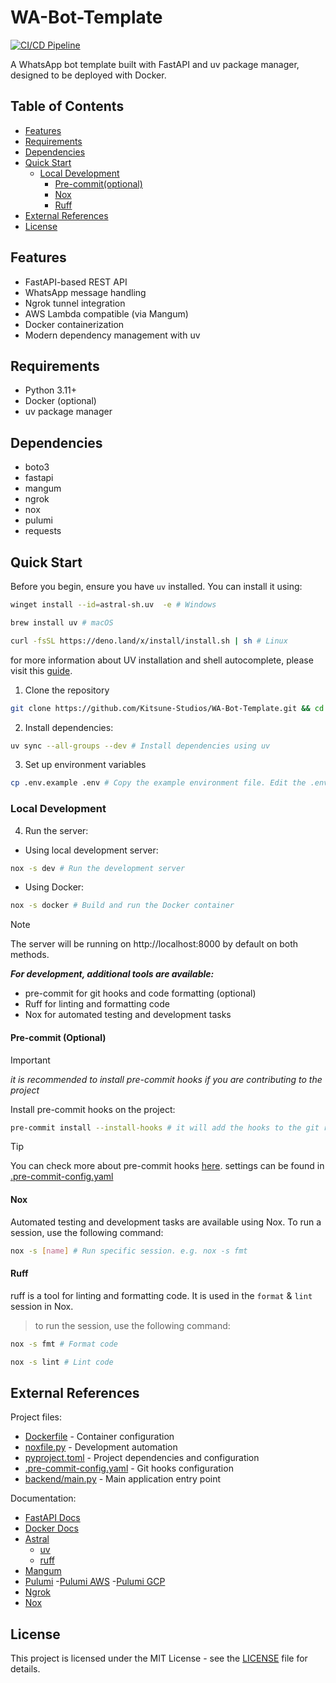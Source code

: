 # WA-Bot-Template

[![CI/CD Pipeline](https://github.com/Kitsune-Studios/WA-Bot-Template/actions/workflows/ci.yml/badge.svg)](https://github.com/Kitsune-Studios/WA-Bot-Template/actions/workflows/ci.yml)

A WhatsApp bot template built with FastAPI and uv package manager, designed to be deployed with Docker.

## Table of Contents

- [Features](#features)
- [Requirements](#requirements)
- [Dependencies](#dependencies)
- [Quick Start](#quick-start)
  - [Local Development](#local-development)
    - [Pre-commit(optional)](#pre-commit-optional)
    - [Nox](#nox)
    - [Ruff](#ruff)
- [External References](#external-references)
- [License](#license)



## Features

- FastAPI-based REST API
- WhatsApp message handling
- Ngrok tunnel integration
- AWS Lambda compatible (via Mangum)
- Docker containerization
- Modern dependency management with uv

## Requirements

- Python 3.11+
- Docker (optional)
- uv package manager

## Dependencies

- boto3
- fastapi
- mangum
- ngrok
- nox
- pulumi
- requests

## Quick Start

Before you begin, ensure you have `uv` installed. You can install it using:

```bash
winget install --id=astral-sh.uv  -e # Windows
```

```bash
brew install uv # macOS
```

```bash
curl -fsSL https://deno.land/x/install/install.sh | sh # Linux
```

for more information about UV installation and shell autocomplete, please visit this [guide](https://docs.astral.sh/uv/getting-started/installation/).

1. Clone the repository
```bash
git clone https://github.com/Kitsune-Studios/WA-Bot-Template.git && cd $_ # Clone the repository and change directory
```
2. Install dependencies:
```bash
uv sync --all-groups --dev # Install dependencies using uv
```
3. Set up environment variables

```bash
cp .env.example .env # Copy the example environment file. Edit the .env file with your credentials
```

### Local Development

4. Run the server:
- Using local development server:
```bash
nox -s dev # Run the development server

```
- Using Docker:
```bash
nox -s docker # Build and run the Docker container
```
 >[!NOTE]
 > The server will be running on http://localhost:8000 by default on both methods.

***For development, additional tools are available:***
- pre-commit for git hooks and code formatting (optional)
- Ruff for linting and formatting code
- Nox for automated testing and development tasks

#### Pre-commit (Optional)

 >[!IMPORTANT]
 > _it is recommended to install pre-commit hooks if you are contributing to the project_

Install pre-commit hooks on the project:
```bash
pre-commit install --install-hooks # it will add the hooks to the git repository
```

 >[!TIP]
 > You can check more about pre-commit hooks [here](https://pre-commit.com/). settings can be found in [.pre-commit-config.yaml](./.pre-commit-config.yaml)


#### Nox

Automated testing and development tasks are available using Nox. To run a session, use the following command:

```bash
nox -s [name] # Run specific session. e.g. nox -s fmt
```

#### Ruff

ruff is a tool for linting and formatting code. It is used in the `format` & `lint` session in Nox.
>to run the session, use the following command:

```bash
nox -s fmt # Format code
```

```bash
nox -s lint # Lint code
```
## External References

Project files:
- [Dockerfile](./Dockerfile) - Container configuration
- [noxfile.py](./noxfile.py) - Development automation
- [pyproject.toml](./pyproject.toml) - Project dependencies and configuration
- [.pre-commit-config.yaml](./.pre-commit-config.yaml) - Git hooks configuration
- [backend/main.py](./backend/main.py) - Main application entry point

Documentation:
- [FastAPI Docs](https://fastapi.tiangolo.com/)
- [Docker Docs](https://docs.docker.com/)
- [Astral](https://astral.sh/)
    - [uv](https://docs.astral.sh/uv/getting-started/installation/)
    - [ruff](https://docs.astral.sh/ruff/getting-started/installation/)
- [Mangum](https://github.com/jordaneremieff/mangum)
- [Pulumi](https://www.pulumi.com/)
    -[Pulumi AWS](https://www.pulumi.com/docs/reference/clouds/aws/)
    -[Pulumi GCP](https://www.pulumi.com/docs/reference/clouds/gcp/)
- [Ngrok](https://ngrok.com/)
- [Nox](https://nox.thea.codes/)


## License

This project is licensed under the MIT License - see the [LICENSE](./LICENSE) file for details.